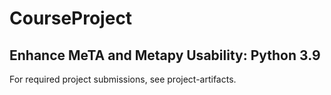 # CourseProject

## Enhance MeTA and Metapy Usability: Python 3.9

For required project submissions, see project-artifacts.
